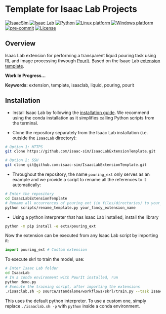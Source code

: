 # Template for Isaac Lab Projects

[![IsaacSim](https://img.shields.io/badge/IsaacSim-4.2.0-silver.svg)](https://docs.omniverse.nvidia.com/isaacsim/latest/overview.html)
[![Isaac Lab](https://img.shields.io/badge/IsaacLab-1.2.0-silver)](https://isaac-sim.github.io/IsaacLab)
[![Python](https://img.shields.io/badge/python-3.10-blue.svg)](https://docs.python.org/3/whatsnew/3.10.html)
[![Linux platform](https://img.shields.io/badge/platform-linux--64-orange.svg)](https://releases.ubuntu.com/20.04/)
[![Windows platform](https://img.shields.io/badge/platform-windows--64-orange.svg)](https://www.microsoft.com/en-us/)
[![pre-commit](https://img.shields.io/badge/pre--commit-enabled-brightgreen?logo=pre-commit&logoColor=white)](https://pre-commit.com/)
[![License](https://img.shields.io/badge/license-MIT-yellow.svg)](https://opensource.org/license/mit)

## Overview

Isaac Lab extension for performing a transparent liquid pouring task using RL and image processing thwough [PourIt](https://github.com/hetolin/PourIt).
Based on the Isaac Lab [extension template](https://github.com/isaac-sim/IsaacLabExtensionTemplate).

**Work In Progress...**


**Keywords:** extension, template, isaaclab, liquid, pouring, pourit

## Installation

- Install Isaac Lab by following the [installation guide](https://isaac-sim.github.io/IsaacLab/source/setup/installation/index.html). We recommend using the conda installation as it simplifies calling Python scripts from the terminal.

- Clone the repository separately from the Isaac Lab installation (i.e. outside the `IsaacLab` directory):

```bash
# Option 1: HTTPS
git clone https://github.com/isaac-sim/IsaacLabExtensionTemplate.git

# Option 2: SSH
git clone git@github.com:isaac-sim/IsaacLabExtensionTemplate.git
```

- Throughout the repository, the name `pouring_ext` only serves as an example and we provide a script to rename all the references to it automatically:

```bash
# Enter the repository
cd IsaacLabExtensionTemplate
# Rename all occurrences of pouring_ext (in files/directories) to your_fancy_extension_name
python scripts/rename_template.py your_fancy_extension_name
```

- Using a python interpreter that has Isaac Lab installed, install the library

```bash
python -m pip install -e exts/pouring_ext
```

Now the extension can be executed from any Isaac Lab script by importing it:

```python
import pouring_ext # Custom extension
```

To execute skrl to train the model, use:

```bash
# Enter Isaac Lab folder
cd IsaacLab
# In a conda environment with PourIt installed, run
python demo.py
# Execute the training script, after importing the extensions
./isaaclab.sh -p source/standalone/workflows/skrl/train.py --task Isaac-Franka-Pouring-Direct-v0 --num_envs 1 --device cpu --disable_fabric --enable_cameras 
```

This uses the default python interpreter. To use a custom one, simply replace ```./isaaclab.sh -p``` with ```python``` inside a conda environment.


